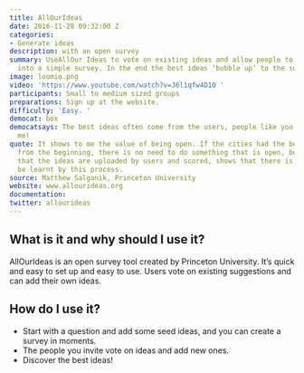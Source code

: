 ```yaml
---
title: AllOurIdeas
date: 2016-11-28 09:32:00 Z
categories:
- Generate ideas
description: with an open survey
summary: UseAllOur Ideas to vote on existing ideas and allow people to add new ones
  into a simple survey. In the end the best ideas ‘bubble up’ to the surface.
image: loomio.png
video: 'https://www.youtube.com/watch?v=J6l1qfw4D10 '
participants: Small to medium sized groups
preparations: Sign up at the website.
difficulty: 'Easy. '
democat: box
democatsays: The best ideas often come from the users, people like you and cats like
  me!
quote: It shows to me the value of being open. If the cities had the best 10 ideas
  from the beginning, there is no need to do something that is open, but the fact
  that the ideas are uploaded by users and scored, shows that there is something to
  be learnt by this process.
source: Matthew Salganik, Princeton University
website: www.allourideas.org
documentation: 
twitter: allourideas
---
```


## What is it and why should I use it?

AllOurIdeas is an open survey tool created by Princeton University. It’s quick  and easy to set up and easy to use. Users vote on existing suggestions and can add their own ideas.

## How do I use it?

* Start with a question and add some seed ideas, and you can create a survey in moments.
* The people you invite vote on ideas and add new ones.
* Discover the best ideas!

